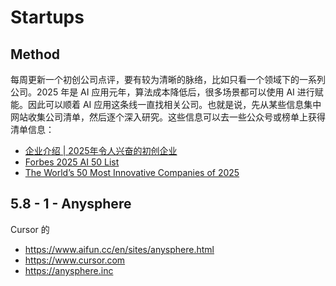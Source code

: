 # Startups

## Method

每周更新一个初创公司点评，要有较为清晰的脉络，比如只看一个领域下的一系列公司。2025 年是 AI 应用元年，算法成本降低后，很多场景都可以使用 AI 进行赋能。因此可以顺着 AI 应用这条线一直找相关公司。也就是说，先从某些信息集中网站收集公司清单，然后逐个深入研究。这些信息可以去一些公众号或榜单上获得清单信息：

- [企业介绍 | 2025年令人兴奋的初创企业](https://mp.weixin.qq.com/s?__biz=MzIwMDgxNTI1Ng==&mid=2247484201&idx=1&sn=a57c768d811cf182e15fb1132654f3a0&chksm=9748e665ce6259f142dfb23461f51476bd6955222263887a011855def8e9497ac4473d439125#rd)
- [Forbes 2025 AI 50 List](https://www.forbes.com/lists/ai50/)
- [The World’s 50 Most Innovative Companies of 2025](https://www.fastcompany.com/most-innovative-companies/list)

## 5.8 - 1 - Anysphere

Cursor 的

- https://www.aifun.cc/en/sites/anysphere.html
- https://www.cursor.com
- https://anysphere.inc

